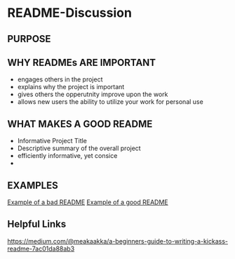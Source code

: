 # README-Discussion

## PURPOSE

## WHY READMEs ARE IMPORTANT
- engages others in the project
- explains why the project is important
- gives others the opperutnity improve upon the work
- allows new users the ability to utilize your work for personal use

## WHAT MAKES A GOOD README
- Informative Project Title
- Descriptive summary of the overall project
- efficiently informative, yet consice 
- 

## EXAMPLES
[Example of a bad README](https://github.com/sinwar/flaskr)
[Example of a good README](https://github.com/sindresorhus/pageres)

## Helpful Links
https://medium.com/@meakaakka/a-beginners-guide-to-writing-a-kickass-readme-7ac01da88ab3
